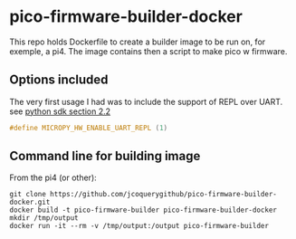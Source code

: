 # pico-firmware-builder-docker

This repo holds Dockerfile to create a builder image to be run on, for exemple, a pi4. The image contains then a script to make pico w firmware.

## Options included
The very first usage I had was to include the support of REPL over UART. see [python sdk section 2.2](https://datasheets.raspberrypi.com/pico/raspberry-pi-pico-python-sdk.pdf)
```c
#define MICROPY_HW_ENABLE_UART_REPL (1)
```

## Command line for building image
From the pi4 (or other):
```shell
git clone https://github.com/jcoquerygithub/pico-firmware-builder-docker.git
docker build -t pico-firmware-builder pico-firmware-builder-docker
mkdir /tmp/output
docker run -it --rm -v /tmp/output:/output pico-firmware-builder
```

